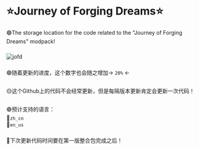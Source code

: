 # ⭐Journey of Forging Dreams⭐

🟢The storage location for the code related to the "Journey of Forging Dreams" modpack!
### 
![jofd](https://github.com/user-attachments/assets/f51cb945-73ca-4b5c-8284-c99db33a8514)
### 
🟢随着更新的进度，这个数字也会随之增加→ ```20%``` ←        
###               
🟡这个Github上的代码不会经常更新，但是每隔版本更新肯定会更新一次代码！
### 
🟣预计支持的语言：                    
  🔹```zh_cn```                 
  🔹```en_us```              
### 
🔴下次更新代码时间要在第一版整合包完成之后！
